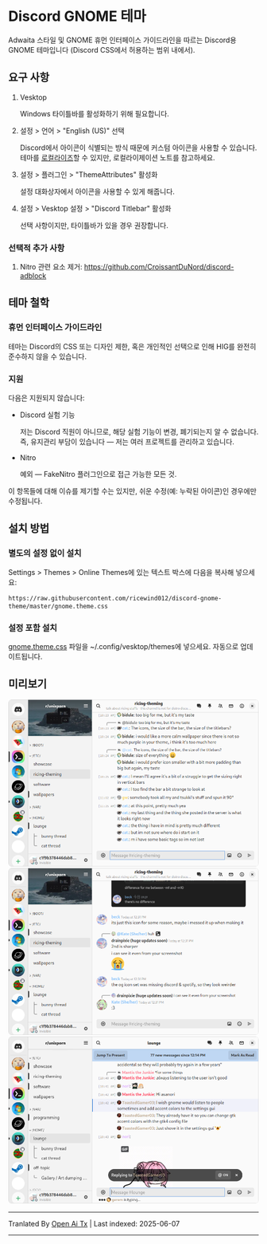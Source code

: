 # Discord GNOME 테마

Adwaita 스타일 및 GNOME 휴먼 인터페이스 가이드라인을 따르는 Discord용 GNOME 테마입니다 (Discord CSS에서 허용하는 범위 내에서).

## 요구 사항

1. Vesktop

   Windows 타이틀바를 활성화하기 위해 필요합니다.

2. 설정 > 언어 > "English (US)" 선택

   Discord에서 아이콘이 식별되는 방식 때문에 커스텀 아이콘을 사용할 수 있습니다. 테마를 [로컬라이즈](https://raw.githubusercontent.com/ricewind012/discord-gnome-theme/master/src/global/icons.scss)할 수 있지만, 로컬라이제이션 노트를 참고하세요.

3. 설정 > 플러그인 > "ThemeAttributes" 활성화

   설정 대화상자에서 아이콘을 사용할 수 있게 해줍니다.

4. 설정 > Vesktop 설정 > "Discord Titlebar" 활성화

   선택 사항이지만, 타이틀바가 있을 경우 권장합니다.

### 선택적 추가 사항

1. Nitro 관련 요소 제거: https://github.com/CroissantDuNord/discord-adblock

## 테마 철학

### 휴먼 인터페이스 가이드라인

테마는 Discord의 CSS 또는 디자인 제한, 혹은 개인적인 선택으로 인해 HIG를 완전히 준수하지 않을 수 있습니다.

### 지원

다음은 지원되지 않습니다:

- Discord 실험 기능

  저는 Discord 직원이 아니므로, 해당 실험 기능이 변경, 폐기되는지 알 수 없습니다. 즉, 유지관리 부담이 있습니다 — 저는 여러 프로젝트를 관리하고 있습니다.

- Nitro

  예외 — FakeNitro 플러그인으로 접근 가능한 모든 것.

이 항목들에 대해 이슈를 제기할 수는 있지만, 쉬운 수정(예: 누락된 아이콘)인 경우에만 수정됩니다.

## 설치 방법

### 별도의 설정 없이 설치

Settings > Themes > Online Themes에 있는 텍스트 박스에 다음을 복사해 넣으세요:

```
https://raw.githubusercontent.com/ricewind012/discord-gnome-theme/master/gnome.theme.css
```

### 설정 포함 설치

[gnome.theme.css](https://raw.githubusercontent.com/ricewind012/discord-gnome-theme/master/gnome.theme.css) 파일을 ~/.config/vesktop/themes에 넣으세요. 자동으로 업데이트됩니다.

## 미리보기

![first](https://raw.githubusercontent.com/ricewind012/discord-gnome-theme/master/assets/preview/Screenshot%20from%202024-04-27%2011-55-58.png)
![cozy second](https://raw.githubusercontent.com/ricewind012/discord-gnome-theme/master/assets/preview/Screenshot%20from%202024-04-27%2012-31-42.png)
![third](https://raw.githubusercontent.com/ricewind012/discord-gnome-theme/master/assets/preview/Screenshot%20from%202024-04-27%2012-24-16.png)


---


Tranlated By [Open Ai Tx](https://github.com/OpenAiTx/OpenAiTx) | Last indexed: 2025-06-07


---